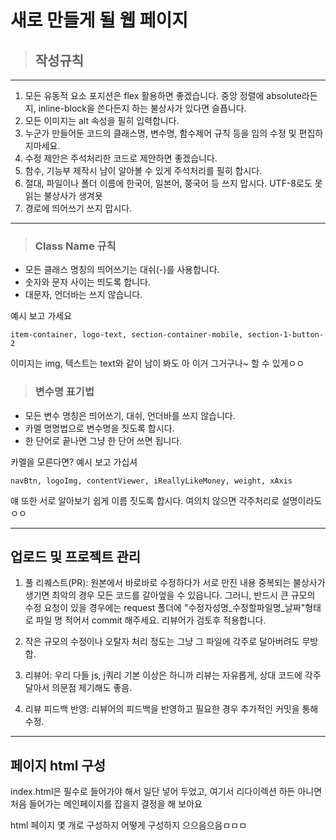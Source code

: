 새로 만들게 될 웹 페이지
=========================

>## 작성규칙
---------

1. 모든 유동적 요소 포지션은 flex 활용하면 좋겠습니다. 중앙 정렬에 absolute라든지, inline-block을 쓴다든지 하는 불상사가 있다면 슬픕니다.
2. 모든 이미지는 alt 속성을 필히 입력합니다.
3. 누군가 만들어둔 코드의 클래스명, 변수명, 함수제어 규칙 등을 임의 수정 및 편집하지마세요.
4. 수정 제안은 주석처리한 코드로 제안하면 좋겠습니다.
5. 함수, 기능부 제작시 남이 알아볼 수 있게 주석처리를 필히 합시다.
6. 절대, 파일이나 폴더 이름에 한국어, 일본어, 쭝국어 등 쓰지 맙시다. UTF-8로도 못읽는 불상사가 생겨욧
7. 경로에 띄어쓰기 쓰지 맙시다.

***

> ### Class Name 규칙

+ 모든 클래스 명칭의 띄어쓰기는 대쉬(-)를 사용합니다.
+ 숫자와 문자 사이는 띄도록 합니다.
+ 대문자, 언더바는 쓰지 않습니다.
  
예시 보고 가세요

    item-container, logo-text, section-container-mobile, section-1-button-2
    
이미지는 img, 텍스트는 text와 같이 남이 봐도 아 이거 그거구나~ 할 수 있게ㅇㅇ

> ### 변수명 표기법

+ 모든 변수 명칭은 띄어쓰기, 대쉬, 언더바를 쓰지 않습니다.
+ 카멜 명명법으로 변수명을 짓도록 합시다.
+ 한 단어로 끝나면 그냥 한 단어 쓰면 됩니다.

카멜을 모른다면? 예시 보고 가십셔

    navBtn, logoImg, contentViewer, iReallyLikeMoney, weight, xAxis
    
얘 또한 서로 알아보기 쉽게 이름 짓도록 합시다. 여의치 않으면 각주처리로 설명이라도ㅇㅇ

***

## 업로드 및 프로젝트 관리

1. 풀 리퀘스트(PR): 원본에서 바로바로 수정하다가 서로 만진 내용 중복되는 불상사가 생기면 최악의 경우 모든 코드를 갈아엎을 수 있읍니다.
   그러니, 반드시 큰 규모의 수정 요청이 있을 경우에는 request 폴더에 "수정자성명_수정할파일명_날짜"형태로 파일 명 적어서 commit 해주세요. 리뷰어가 검토후 적용합니다.

2. 작은 규모의 수정이나 오탈자 처리 정도는 그냥 그 파일에 각주로 달아버려도 무방합.

3. 리뷰어: 우리 다들 js, j쿼리 기본 이상은 하니까 리뷰는 자유롭게, 상대 코드에 각주 달아서 의문점 제기해도 좋음.

4. 리뷰 피드백 반영: 리뷰어의 피드백을 반영하고 필요한 경우 추가적인 커밋을 통해 수정.


***


## 페이지 html 구성

index.html은 필수로 들어가야 해서 일단 넣어 두었고, 여기서 리다이렉션 하든 아니면 처음 들어가는 메인페이지를 잡을지 결정을 해 보아요

html 페이지 몇 개로 구성하지 어떻게 구성하지 으으음으음ㅁㅁㅁ


